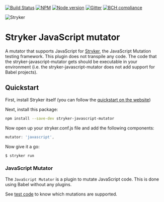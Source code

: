 [![Build Status](https://travis-ci.org/stryker-mutator/stryker.svg?branch=master)](https://travis-ci.org/stryker-mutator/stryker)
[![NPM](https://img.shields.io/npm/dm/stryker-javascript-mutator.svg)](https://www.npmjs.com/package/stryker-javascript-mutator)
[![Node version](https://img.shields.io/node/v/stryker-javascript-mutator.svg)](https://img.shields.io/node/v/stryker-javascript-mutator.svg)
[![Gitter](https://badges.gitter.im/stryker-mutator/stryker.svg)](https://gitter.im/stryker-mutator/stryker?utm_source=badge&utm_medium=badge&utm_campaign=pr-badge)
[![BCH compliance](https://bettercodehub.com/edge/badge/stryker-mutator/stryker)](https://bettercodehub.com/)

![Stryker](https://github.com/stryker-mutator/stryker/raw/master/stryker-80x80.png)

# Stryker JavaScript mutator

A mutator that supports JavaScript for [Stryker](https://stryker-mutator.github.io), the JavaScript Mutation testing framework. This plugin does not transpile any code. The code that the stryker-javascript-mutator gets should be executable in your environment (i.e. the stryker-javascript-mutator does not add support for Babel projects). 

## Quickstart

First, install Stryker itself (you can follow the [quickstart on the website](http://stryker-mutator.github.io/quickstart.html))

Next, install this package:

```bash
npm install --save-dev stryker-javascript-mutator
```

Now open up your stryker.conf.js file and add the following components:

```javascript
mutator: 'javascript',
```

Now give it a go:

```bash
$ stryker run
```

### JavaScript Mutator

The `JavaScript Mutator` is a plugin to mutate JavaScript code. This is done using Babel without any plugins.

See [test code](https://github.com/stryker-mutator/stryker/tree/master/packages/stryker-javascript-mutator/test/unit/mutators) to know which mutations are supported.
